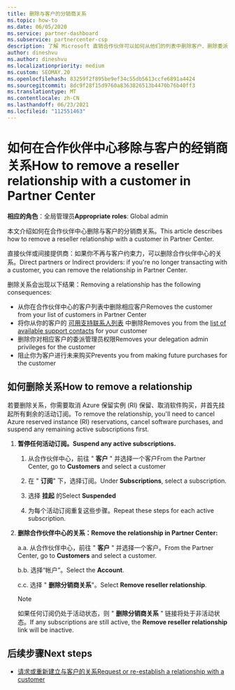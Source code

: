 ```yaml
---
title: 删除与客户的分销商关系
ms.topic: how-to
ms.date: 06/05/2020
ms.service: partner-dashboard
ms.subservice: partnercenter-csp
description: 了解 Microsoft 直销合作伙伴可以如何从他们的列表中删除客户、删除委派的管理员权限以及停止支持或购买客户。
author: dineshvu
ms.author: dineshvu
ms.localizationpriority: medium
ms.custom: SEOMAY.20
ms.openlocfilehash: 83259f2f895be9ef34c55db5613ccfe6891a4424
ms.sourcegitcommit: 8dc9f28f15d9760a8363826513b4470b76b40ff3
ms.translationtype: MT
ms.contentlocale: zh-CN
ms.lasthandoff: 06/23/2021
ms.locfileid: "112551463"
---
```

# <a name="how-to-remove-a-reseller-relationship-with-a-customer-in-partner-center"></a><span data-ttu-id="42577-103">如何在合作伙伴中心移除与客户的经销商关系</span><span class="sxs-lookup"><span data-stu-id="42577-103">How to remove a reseller relationship with a customer in Partner Center</span></span>

<span data-ttu-id="42577-104">**相应的角色**：全局管理员</span><span class="sxs-lookup"><span data-stu-id="42577-104">**Appropriate roles**: Global admin</span></span>

<span data-ttu-id="42577-105">本文介绍如何在合作伙伴中心删除与客户的分销商关系。</span><span class="sxs-lookup"><span data-stu-id="42577-105">This article describes how to remove a reseller relationship with a customer in Partner Center.</span></span>

<span data-ttu-id="42577-106">直接伙伴或间接提供商：如果你不再与客户约束力，可以删除合作伙伴中心的关系。</span><span class="sxs-lookup"><span data-stu-id="42577-106">Direct partners or Indirect providers: if you're no longer transacting with a customer, you can remove the relationship in Partner Center.</span></span>

<span data-ttu-id="42577-107">删除关系会出现以下结果：</span><span class="sxs-lookup"><span data-stu-id="42577-107">Removing a relationship has the following consequences:</span></span>

- <span data-ttu-id="42577-108">从你在合作伙伴中心的客户列表中删除相应客户</span><span class="sxs-lookup"><span data-stu-id="42577-108">Removes the customer from your list of customers in Partner Center</span></span>
- <span data-ttu-id="42577-109">将你从你的客户的 [可用支持联系人列表](assign-support-contacts.md) 中删除</span><span class="sxs-lookup"><span data-stu-id="42577-109">Removes you from the [list of available support contacts](assign-support-contacts.md) for your customer</span></span>
- <span data-ttu-id="42577-110">删除你对相应客户的委派管理员权限</span><span class="sxs-lookup"><span data-stu-id="42577-110">Removes your delegation admin privileges for the customer</span></span>
- <span data-ttu-id="42577-111">阻止你为客户进行未来购买</span><span class="sxs-lookup"><span data-stu-id="42577-111">Prevents you from making future purchases for the customer</span></span>

## <a name="how-to-remove-a-relationship"></a><span data-ttu-id="42577-112">如何删除关系</span><span class="sxs-lookup"><span data-stu-id="42577-112">How to remove a relationship</span></span>

<span data-ttu-id="42577-113">若要删除关系，你需要取消 Azure 保留实例 (RI) 保留、取消软件购买，并首先挂起所有剩余的活动订阅。</span><span class="sxs-lookup"><span data-stu-id="42577-113">To remove the relationship, you'll need to cancel Azure reserved instance (RI) reservations, cancel software purchases, and suspend any remaining active subscriptions first.</span></span>

1. <span data-ttu-id="42577-114">**暂停任何活动订阅。**</span><span class="sxs-lookup"><span data-stu-id="42577-114">**Suspend any active subscriptions.**</span></span>

   1. <span data-ttu-id="42577-115">从合作伙伴中心，前往 " **客户** " 并选择一个客户</span><span class="sxs-lookup"><span data-stu-id="42577-115">From the Partner Center, go to **Customers** and select a customer</span></span>

   2. <span data-ttu-id="42577-116">在 " **订阅**" 下，选择订阅。</span><span class="sxs-lookup"><span data-stu-id="42577-116">Under **Subscriptions**, select a subscription.</span></span>

   3. <span data-ttu-id="42577-117">选择 **挂起** 的</span><span class="sxs-lookup"><span data-stu-id="42577-117">Select **Suspended**</span></span>

   4. <span data-ttu-id="42577-118">为每个活动订阅重复这些步骤。</span><span class="sxs-lookup"><span data-stu-id="42577-118">Repeat these steps for each active subscription.</span></span>

2. <span data-ttu-id="42577-119">**删除合作伙伴中心的关系：**</span><span class="sxs-lookup"><span data-stu-id="42577-119">**Remove the relationship in Partner Center:**</span></span>

   <span data-ttu-id="42577-120">a.</span><span class="sxs-lookup"><span data-stu-id="42577-120">a.</span></span> <span data-ttu-id="42577-121">从合作伙伴中心，前往 " **客户** " 并选择一个客户。</span><span class="sxs-lookup"><span data-stu-id="42577-121">From the Partner Center, go to **Customers** and select a customer.</span></span>

   <span data-ttu-id="42577-122">b.</span><span class="sxs-lookup"><span data-stu-id="42577-122">b.</span></span> <span data-ttu-id="42577-123">选择“帐户”。</span><span class="sxs-lookup"><span data-stu-id="42577-123">Select the **Account**.</span></span>

   <span data-ttu-id="42577-124">c.</span><span class="sxs-lookup"><span data-stu-id="42577-124">c.</span></span> <span data-ttu-id="42577-125">选择 " **删除分销商关系**"。</span><span class="sxs-lookup"><span data-stu-id="42577-125">Select **Remove reseller relationship**.</span></span>

   > [!NOTE]
   > <span data-ttu-id="42577-126">如果任何订阅仍处于活动状态，则 " **删除分销商关系** " 链接将处于非活动状态。</span><span class="sxs-lookup"><span data-stu-id="42577-126">If any subscriptions are still active, the **Remove reseller relationship** link will be inactive.</span></span>

## <a name="next-steps"></a><span data-ttu-id="42577-127">后续步骤</span><span class="sxs-lookup"><span data-stu-id="42577-127">Next steps</span></span>

- [<span data-ttu-id="42577-128">请求或重新建立与客户的关系</span><span class="sxs-lookup"><span data-stu-id="42577-128">Request or re-establish a relationship with a customer</span></span>](request-a-relationship-with-a-customer.md)
